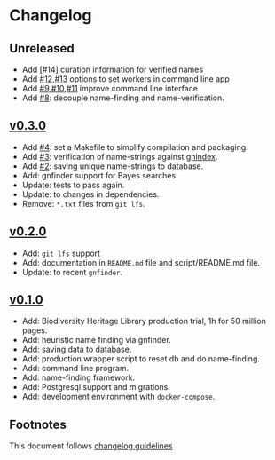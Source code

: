 # Changelog

## Unreleased

- Add [#14] curation information for verified names
- Add [#12],[#13] options to set workers in command line app
- Add [#9],[#10],[#11] improve command line interface
- Add [#8]: decouple name-finding and name-verification.

## [v0.3.0]

- Add [#4]: set a Makefile to simplify compilation and packaging.
- Add [#3]: verification of name-strings against [gnindex].
- Add [#2]: saving unique name-strings to database.
- Add: gnfinder support for Bayes searches.
- Update: tests to pass again.
- Update: to changes in dependencies.
- Remove: `*.txt` files from `git lfs`.

## [v0.2.0]

- Add: `git lfs` support
- Add: documentation in `README.md` file and script/README.md file.
- Update: to recent `gnfinder`.

## [v0.1.0]

- Add: Biodiversity Heritage Library production trial, 1h for 50 million pages.
- Add: heuristic name finding via gnfinder.
- Add: saving data to database.
- Add: production wrapper script to reset db and do name-finding.
- Add: command line program.
- Add: name-finding framework.
- Add: Postgresql support and migrations.
- Add: development environment with `docker-compose`.

## Footnotes

This document follows [changelog guidelines]

[v0.3.0]: https://github.com/gnames/bhlindex/compare/v0.2.0...v0.3.0
[v0.2.0]: https://github.com/gnames/bhlindex/compare/v0.1.0...v0.2.0
[v0.1.0]: https://github.com/gnames/bhlindex/tree/v0.1.0

[#13]: https://github.com/gnames/bhlindex/issues/13
[#12]: https://github.com/gnames/bhlindex/issues/12
[#11]: https://github.com/gnames/bhlindex/issues/11
[#10]: https://github.com/gnames/bhlindex/issues/10
[#9]: https://github.com/gnames/bhlindex/issues/9
[#8]: https://github.com/gnames/bhlindex/issues/8
[#4]: https://github.com/gnames/bhlindex/issues/4
[#3]: https://github.com/gnames/bhlindex/issues/3
[#2]: https://github.com/gnames/bhlindex/issues/2

[changelog guidelines]: https://github.com/olivierlacan/keep-a-changelog
[gnindex]: https://index.globalnames.org
